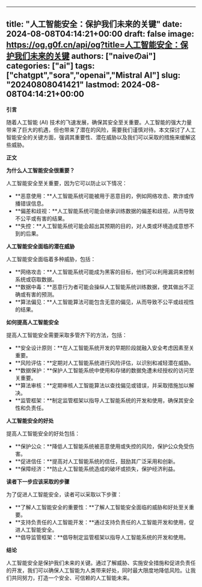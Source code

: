 
---
title: "人工智能安全：保护我们未来的关键"
date: 2024-08-08T04:14:21+00:00
draft: false
image: https://og.g0f.cn/api/og?title=人工智能安全：保护我们未来的关键
authors: ["naiveのai"]
categories: ["ai"]
tags: ["chatgpt","sora","openai","Mistral AI"]
slug: "20240808041421"
lastmod: 2024-08-08T04:14:21+00:00
---
**引言**

随着人工智能 (AI) 技术的飞速发展，确保其安全至关重要。人工智能的强大力量带来了巨大的机遇，但也带来了潜在的风险，需要我们谨慎对待。本文探讨了人工智能安全的关键方面，强调其重要性、潜在威胁以及我们可以采取的措施来缓解这些威胁。

**正文**

**为什么人工智能安全很重要？**

人工智能安全至关重要，因为它可以防止以下情况：

- **恶意使用：**人工智能系统可能被用于恶意目的，例如网络攻击、欺诈或传播错误信息。
- **偏差和歧视：**人工智能系统可能会继承训练数据的偏差和歧视，从而导致不公平或有害的结果。
- **失控：**人工智能系统可能会超出其预期的目的，对人类或环境造成意想不到的后果。

**人工智能安全面临的潜在威胁**

人工智能安全面临着多种威胁，包括：

- **网络攻击：**人工智能系统可能成为黑客的目标，他们可以利用漏洞来控制系统或窃取数据。
- **数据中毒：**恶意行为者可能会操纵人工智能系统训练数据，使其做出不正确或有害的预测。
- **算法偏见：**人工智能算法可能包含无意的偏见，从而导致不公平或歧视性的结果。

**如何提高人工智能安全**

提高人工智能安全需要采取多管齐下的方法，包括：

- **安全设计原则：**在人工智能系统开发的早期阶段就融入安全考虑因素至关重要。
- **风险评估：**定期对人工智能系统进行风险评估，以识别和减轻潜在威胁。
- **数据保护：**保护人工智能系统中使用和存储的数据免遭未经授权的访问至关重要。
- **算法审核：**定期审核人工智能算法以查找偏见或错误，并采取措施加以解决。
- **监管框架：**制定监管框架以指导人工智能系统的开发和使用，确保其安全性和负责任。

**人工智能安全的好处**

提高人工智能安全的好处包括：

- **保护公众：**降低人工智能系统被恶意使用或失控的风险，保护公众免受伤害。
- **促进信任：**提高对人工智能系统的信任，鼓励其广泛采用和创新。
- **保障经济：**防止人工智能系统造成的破坏或损失，保护经济利益。

**读者下一步应该采取的步骤**

为了促进人工智能安全，读者可以采取以下步骤：

- **了解人工智能安全的重要性：**了解人工智能安全面临的威胁和好处至关重要。
- **支持负责任的人工智能开发：**通过支持负责任的人工智能开发和使用，促进人工智能安全。
- **倡导监管框架：**倡导制定监管框架以指导人工智能系统的开发和使用。

**结论**

人工智能安全是保护我们未来的关键。通过了解威胁、实施安全措施和促进负责任的开发，我们可以确保人工智能为人类带来好处，同时最大限度地降低风险。让我们共同努力，打造一个安全、可信赖的人工智能未来。